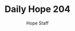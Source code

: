 ---
image: /assets/img/daily-hope-default-artwork.png
title: Daily Hope 204
number: 204
categories:
  - Daily Hope
author: Hope Staff
notes: Daily Hope 204
embed: >-
  <iframe src="https://open.spotify.com/embed/episode/188Dfb5hutbIZRnY6Yx9y7?utm_source=generator" width="400px" height="102px" frameborder=“0" scrolling=“no”></iframe>
---